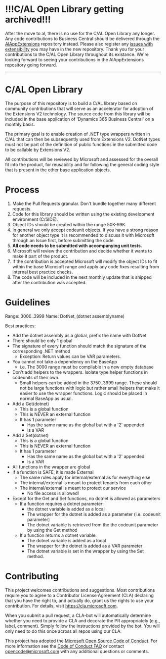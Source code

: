 
# !!!C/AL Open Library getting archived!!!
After the move to al, there is no use for the C/AL Open Library any longer. Any code contributions to Business Central should be delivered through the [AlAppExtensions](https://github.com/Microsoft/alappextensions) repository instead. Please also register any [issues with extensibility](https://github.com/Microsoft/alappextensions/issues) you may have in the new repository. Thank you for your contributions to the C/AL Open Library throughout its existance. We're looking forward to seeing your contributions in the AlAppExtensions repository going forward.

---

# C/AL Open Library

The purpose of this repository is to build a C/AL library based on community contributions that will serve as an accelerator for adoption of the Extensions V2 technology. The source code from this library will be included in the base application of 'Dynamics 365 Business Central' on a monthly basis. 

The primary goal is to enable creation of .NET type wrappers written in C/AL that can then be subsequently used from Extensions V2. DotNet types must not be part of the definition of public functions in the submitted code to be callable by Extensions V2.

All contributions will be reviewed by Microsoft and assessed for the overall fit into the product, for reusability and for following the general coding style that is present in the other base application objects.

# Process

1. Make the Pull Requests granular. Don't bundle together many different requests. 
2. Code for this library should be written using the existing development environment (C/SIDE).
3. Object IDs should be created within the range 50K-99K.
4. In general we only accept codeunit objects. If you have a  strong reason for another object type it is recommended to discuss it with Microsoft through an Issue first, before submitting the code.
5. **All code needs to be submitted with accompanying unit tests.**
6. Microsoft will review the contribution and decide whether it wants to make it part of the product.
7. If the contribution is accepted Microsoft will modify the object IDs to fit within the base Microsoft range and apply any code fixes resulting from internal best practice checks.
8. The code will be included in the next monthly update that is shipped after the contribution was accepted.

# Guidelines

Range: 3000..3999
Name: DotNet_(dotnet assemblyname)

Best practices:
* Add the dotnet assembly as a global, prefix the name with DotNet
* There should be only 1 global
* The signature of every function should match the signature of the corresponding .NET method
    * Exception: Return values can be VAR parameters.
* You cannot not take a dependency on the BaseApp
    * i.e. The 3000 range must be compilable in a new empty database
* Don't add helpers to the wrappers. Isolate type helper functions in codeunits of their own.
    * Small helpers can be added in the 3750..3999 range. These should not be large functions with logic but rather small helpers that make it easier to use the wrapper functions. Logic should be placed in normal BaseApp as usual.
* Add a Get(dotnet)
    * This is a global function
    * This is NEVER an external function
    * It has 1 parameter
        * Has the same name as the global but with a '2' appended
        * Is a VAR
* Add a Set(dotnet)
    * This is a global function
    * This is NEVER an external function
    * It has 1 parameter
        * Has the same name as the global but with a '2' appended
        * Is a VAR
* All functions in the wrapper are global
* If a function is SAFE, it is made External
    * The same rules apply for internal/external as for everything else
    * The internal/external is meant to protect tenants from each other
    * The internal/external is meant to protect our service
        * No file access is allowed!
* Except for the Get and Set functions, no dotnet is allowed as parameters
    * If a function requires a dotnet parameter:
        * the dotnet variable is added as a local
        * The wrapper for the dotnet is added as a parameter (i.e. codeunit parameter)
        * The dotnet variable is retrieved from the the codeunit parameter by using the Get method
    * If a function returns a dotnet variable:
        * The dotnet variable is added as a local
        * The wrapper for the dotnet is added as a VAR parameter
        * The dotnet variable is set in the wrapper by using the Set method. 

# Contributing

This project welcomes contributions and suggestions. Most contributions require you to agree to a
Contributor License Agreement (CLA) declaring that you have the right to, and actually do, grant us
the rights to use your contribution. For details, visit https://cla.microsoft.com.

When you submit a pull request, a CLA-bot will automatically determine whether you need to provide
a CLA and decorate the PR appropriately (e.g., label, comment). Simply follow the instructions
provided by the bot. You will only need to do this once across all repos using our CLA.

This project has adopted the [Microsoft Open Source Code of Conduct](https://opensource.microsoft.com/codeofconduct/).
For more information see the [Code of Conduct FAQ](https://opensource.microsoft.com/codeofconduct/faq/) or
contact [opencode@microsoft.com](mailto:opencode@microsoft.com) with any additional questions or comments.
